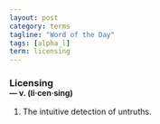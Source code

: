 ```yaml
---
layout: post
category: terms
tagline: "Word of the Day"
tags: [alpha_l]
term: licensing
---
```


<h3>Licensing<br/> <small>&mdash; v. (li<span>&middot;</span>cen<span>&middot;</span>sing)</small></h3>
<p><ol>
<li>The intuitive detection of untruths.</li>
</ol></p>

